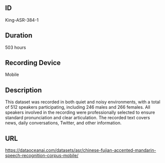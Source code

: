 ## ID
King-ASR-384-1
## Duration
503 hours
## Recording Device
Mobile
## Description
This dataset was recorded in both quiet and noisy environments, with a total of 512 speakers participating, including 246 males and 266 females. All speakers involved in the recording were professionally selected to ensure standard pronunciation and clear articulation. The recorded text covers news, daily conversations, Twitter, and other information.
## URL
https://dataoceanai.com/datasets/asr/chinese-fujian-accented-mandarin-speech-recognition-corpus-mobile/
